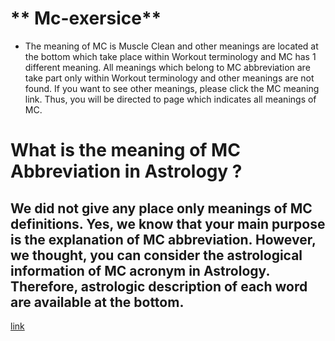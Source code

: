 # ** Mc-exersice**

- The meaning of MC is Muscle Clean and other meanings are located at the bottom which take place within Workout terminology and MC has 1 different meaning. All meanings which belong to MC abbreviation are take part only within Workout terminology and other meanings are not found. If you want to see other meanings, please click the MC meaning link. Thus, you will be directed to page which indicates all meanings of MC.

<!-- Nour & Sara from Nour Laptop -->
<!-- Unless there are 1 different meanings MC abbreviation at the bottom, please search again by typing question structures such as “what does MC mean in Workout, the meaning of MC in Workout”. Besides, you can search by typing MC in the search box which is found our website.* -->

# What is the meaning of MC Abbreviation in Astrology ?

## We did not give any place only meanings of MC definitions. Yes, we know that your main purpose is the explanation of MC abbreviation. However, we thought, you can consider the astrological information of MC acronym in Astrology. Therefore, astrologic description of each word are available at the bottom.

[link](https://acronym24.com/mc-meaning-in-workout/)
